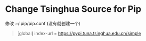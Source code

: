 # Change Tsinghua Source for Pip

修改 ~/.pip/pip.conf (没有就创建一个)   
> [global]
> index-url = https://pypi.tuna.tsinghua.edu.cn/simple
